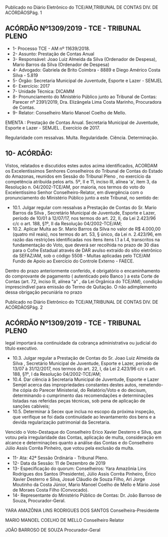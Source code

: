 Publicado  no  Diário  Eletrônico do TCE/AM,TRIBUNAL DE CONTAS DIV. DE ACÓRDÃOSPág. 1

## ACÓRDÃO Nº1309/2019 - TCE - TRIBUNAL PLENO

- 1- Processo TCE - AM nº 11639/2018.
- 2- Assunto: Prestação de Contas Anual
- 3- Responsável: Joao Luiz Almeida da Silva (Ordenador de Despesa), Mario Barros da Silva (Ordenador de Despesa)
- 4- Advogado: Gabriela de Brito Coimbra - 8889 e Diego Américo Costa Silva - 5.819
- 5- Órgão: Secretaria Municipal de Juventude, Esporte e Lazer - SEMJEL
- 6- Exercício: 2017
- 7- Unidade Técnica: DICAMM
- 8- Pronunciamento  do  Ministério  Público  junto  ao  Tribunal  de  Contas: Parecer  nº 2391/2019, Dra. Elizângela Lima Costa Marinho, Procuradora de Contas.
- 9- Relator: Conselheiro Mario Manoel Coelho de Mello.

EMENTA :  Prestação  de  Contas  Anual.  Secretaria Municipal de Juventude, Esporte e Lazer - SEMJEL . Exercício de 2017.

Regularidade  com  ressalvas.  Multa.  Regularidade. Ciência. Determinação.

## 10-  ACÓRDÃO:

Vistos, relatados e discutidos estes autos acima identificados, ACORDAM os Excelentíssimos Senhores Conselheiros do Tribunal de Contas do Estado do Amazonas, reunidos em Sessão do Tribunal Pleno , no exercício da competência atribuída pelos arts. 5º, II e 11, inciso III, alínea 'a', item 3, da Resolução n. 04/2002-TCE/AM, por maioria, nos termos do voto do Excelentíssimo Senhor Conselheiro-Relator, em divergência com o pronunciamento do Ministério Público junto a este Tribunal, no sentido de:

- 10.1. Julgar  regular  com  ressalvas a  Prestação  de  Contas  do Sr.  Mario Barros da Silva ,  Secretário Municipal de Juventude, Esporte e Lazer, período de 10/01 à 12/07/17, nos termos do art. 22, II, da Lei 2.423/96 c/c o art. 188, §1º, II da Resolução 04/2002-TCE/AM;
- 10.2. Aplicar  Multa ao Sr.  Mario  Barros  da  Silva no  valor  de R$ 4.000,00 (quatro mil reais), nos termos do art. 53, § único, da Lei n. 2.423/96, em razão das restrições identificadas nos itens itens I.1 a I.4, transcritos na fundamentação do Voto, que deverá ser recolhida no prazo de 30 dias para o Cofre Estadual através de DAR avulso extraído do sítio eletrônico da  SEFAZ/AM,  sob  o  código  5508  -  Multas  aplicadas  pelo  TCE/AM  Fundo de Apoio ao Exercício do Controle Externo - FAECE.

Dentro do prazo anteriormente conferido, é obrigatório o encaminhamento  do  comprovante  de  pagamento  ( autenticado pelo Banco )  a  esta  Corte  de  Contas  (art.  72,  inciso  III,  alínea  "a"  ,  da  Lei Orgânica do TCE/AM), condição imprescindível para emissão do Termo de Quitação. O não adimplemento dessa obrigação pecuniária no prazo

Publicado  no  Diário  Eletrônico do TCE/AM,TRIBUNAL DE CONTAS DIV. DE ACÓRDÃOSPág. 2

## ACÓRDÃO Nº1309/2019 - TCE - TRIBUNAL PLENO

legal importará na continuidade da cobrança administrativa ou judicial do título executivo.

- 10.3. Julgar regular a  Prestação de Contas do Sr. Joao Luiz Almeida da Silva , Secretário Municipal de Juventude, Esporte e Lazer, período de 13/07 à 31/12/2017, nos termos do art. 22, I, da Lei 2.423/96 c/c o art. 188, §1º, I da Resolução 04/2002-TCE/AM;
- 10.4. Dar  ciência à  Secretaria  Municipal  de  Juventude,  Esporte  e  Lazer  Semjel acerca das impropriedades constantes destes autos, remetendo-lhe  cópia  do  Parecer  Ministerial,  do  Relatório/Voto  e  do decisum, determinando o cumprimento das recomendações e determinações  listadas  nas  referidas  peças  técnicas,  sob  pena  de aplicação de sanções cabíveis;
- 10.5. Determinar à  Secex  que inclua no escopo da próxima inspeção, que verifique se foi dada continuidade ao levantamento dos bens e a devida regularização patrimonial da Secretaria.

Vencido o Voto-Destaque do Conselheiro Erico Xavier Desterro e Silva, que votou  pela  irregularidade  das  Contas,  aplicação  de  multa,  consideração  em  alcance  e determinações quanto a análise das Contas e do Conselheiro Júlio Assis Corrêa Pinheiro, que votou pela exclusão da multa.

- 11-  Ata: 42ª Sessão Ordinária - Tribunal Pleno.
- 12-  Data da Sessão: 11 de Dezembro de 2019
- 13-  Especificação  do  quorum: Conselheiros: Yara  Amazônia  Lins  Rodrigues  dos Santos (Presidente), Júlio Assis Corrêa Pinheiro, Érico Xavier Desterro e Silva, Josué Cláudio de Souza Filho, Ari Jorge Moutinho da Costa Júnior, Mario Manoel Coelho de Mello e Mário José de Moraes Costa Filho (Convocado).
- 14-  Representante  do  Ministério  Público  de  Contas: Dr. João  Barroso  de  Souza, Procurador-Geral.

YARA AMAZÔNIA LINS RODRIGUES DOS SANTOS Conselheira-Presidente

MARIO MANOEL COELHO DE MELLO Conselheiro Relator

JOÃO BARROSO DE SOUZA Procurador-Geral